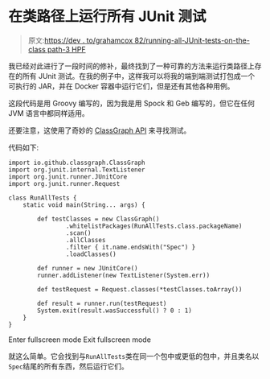 # 在类路径上运行所有 JUnit 测试

> 原文:[https://dev . to/grahamcox 82/running-all-JUnit-tests-on-the-class path-3 HPF](https://dev.to/grahamcox82/running-all-junit-tests-on-the-classpath-3hpf)

我已经对此进行了一段时间的修补，最终找到了一种可靠的方法来运行类路径上存在的所有 JUnit 测试。在我的例子中，这样我可以将我的端到端测试打包成一个可执行的 JAR，并在 Docker 容器中运行它们，但是还有其他各种用例。

这段代码是用 Groovy 编写的，因为我是用 Spock 和 Geb 编写的，但它在任何 JVM 语言中都同样适用。

还要注意，这使用了奇妙的 [ClassGraph API](https://github.com/classgraph/classgraph) 来寻找测试。

代码如下:

```
import io.github.classgraph.ClassGraph
import org.junit.internal.TextListener
import org.junit.runner.JUnitCore
import org.junit.runner.Request

class RunAllTests {
    static void main(String... args) {

        def testClasses = new ClassGraph()
                .whitelistPackages(RunAllTests.class.packageName)
                .scan()
                .allClasses
                .filter { it.name.endsWith("Spec") }
                .loadClasses()

        def runner = new JUnitCore()
        runner.addListener(new TextListener(System.err))

        def testRequest = Request.classes(*testClasses.toArray())

        def result = runner.run(testRequest)
        System.exit(result.wasSuccessful() ? 0 : 1)
    }
} 
```

Enter fullscreen mode Exit fullscreen mode

就这么简单。它会找到与`RunAllTests`类在同一个包中或更低的包中，并且类名以`Spec`结尾的所有东西，然后运行它们。